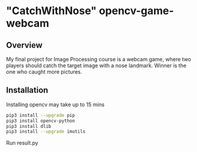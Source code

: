 # "CatchWithNose" opencv-game-webcam

## Overview
My final project for Image Processing course is a webcam game, where two players should catch the target image with a nose landmark. Winner is the one who caught more pictures.
## Installation

Installing opencv may take up to 15 mins

```bash
pip3 install --upgrade pip
pip3 install opencv-python
pip3 install dlib
pip3 install --upgrade imutils
```
Run result.py
